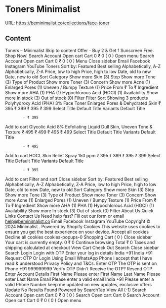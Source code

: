 # Toners  Minimalist

URL: https://beminimalist.co/collections/face-toner

## Content

Toners – Minimalist
Skip to content
Offer - Buy 2 & Get 1 Sunscreen Free. Shop Now!
Search
Account
Open cart
Cart
0
₹ 0
(
0
)
Open menu
Search
Account
Open cart
Cart
0
₹ 0
(
0
)
Menu
Close sidebar
Email
Facebook
Instagram
YouTube
Toners
Sort by:
Featured
Best selling
Alphabetically, A-Z
Alphabetically, Z-A
Price, low to high
Price, high to low
Date, old to new
Date, new to old
Sort
Category
Show more
Skin (3)
Step
Show more
Tone (3)
Type of Product
Show more
Toner (3)
Concern
Show more
Acne (1)
Enlarged Pores (1)
Uneven / Bumpy Texture (1)
Price
From
₹
To
₹
Ingredient
Show more
AHA (1)
PHA (1)
Hypochlorous Acid (HOCl) (1)
Availability
Show more
In stock (3)
Out of stock (0)
Filter
Filter
Sort
Showing 3 products
Polyhydroxy Acid (PHA) 3% Face Toner
Enlarged Pores & Dehydrated Skin
₹ 395
₹ 399
₹ 395
₹ 399
Select Title
Default Title
Variants
Default Title
            
            - ₹ 395
Add to cart
Glycolic Acid 8% Exfoliating Liquid
Dull Skin, Uneven Tone & Texture
₹ 495
₹ 499
₹ 495
₹ 499
Select Title
Default Title
Variants
Default Title
            
            - ₹ 495
Add to cart
HOCL Skin Relief Spray 150 ppm
₹ 395
₹ 399
₹ 395
₹ 399
Select Title
Default Title
Variants
Default Title
            
            - ₹ 395
Add to cart
Filter and sort
Close sidebar
Sort by:
Featured
Best selling
Alphabetically, A-Z
Alphabetically, Z-A
Price, low to high
Price, high to low
Date, old to new
Date, new to old
Sort
Category
Show more
Skin (3)
Step
Show more
Tone (3)
Type of Product
Show more
Toner (3)
Concern
Show more
Acne (1)
Enlarged Pores (1)
Uneven / Bumpy Texture (1)
Price
From
₹
To
₹
Ingredient
Show more
AHA (1)
PHA (1)
Hypochlorous Acid (HOCl) (1)
Availability
Show more
In stock (3)
Out of stock (0)
Filter
About Us
Quick Links
Contact Us
Need help fast? Fill out
our form
or email help@beminimalist.co
Email
Facebook
Instagram
YouTube
Copyright © 2024
Minimalist
.
Powered by Shopify
Cookies
This website uses cookies to ensure you get the best experience on your device.
Accept all cookies
Decline all cookies
cookies-popups-0
Shopping Cart
            (
0
)
Close sidebar
Your cart is currently empty.
0
₹ 0
Continue browsing
Total
₹ 0
Taxes and shipping calculated at checkout
View Cart
Check Out
Search
Close sidebar
Search
Login
Login with OTP
Enter your log in details
India
+91
India
+91
Request OTP
Or Login Using
Email
WhatsApp
Phone
I accept that I have read & understood
Privacy Policy
and T&Cs.
Enter OTP
The OTP is sent on
Phone
+91 999999999
Verify OTP
Didn't Receive the OTP?
Resend OTP
Enter Account Details
First Name
Please enter First Name
Last Name
Please enter Last Name
Email
Please enter a valid email
India
+91
Please enter a valid Phone Number
keep me updated on new updates, exclusive offers
Update
No Results Found
Powered by SearchTap
View All (-1)
Search
Account
Open cart
Cart
0
₹ 0
(
0
)
Search
Open cart
Cart
0
Search
Account
Open cart
Cart
0
₹ 0
(
0
)
Open menu